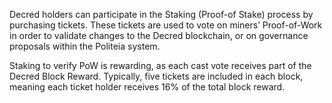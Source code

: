Decred holders can participate in the Staking (Proof-of Stake) process by purchasing tickets. These tickets are used to vote on miners’ Proof-of-Work in order to validate changes to the Decred blockchain, or on governance proposals within the Politeia system.

Staking to verify PoW is rewarding, as each cast vote receives part of the Decred Block Reward. Typically, five tickets are included in each block, meaning each ticket holder receives 16% of the total block reward.
